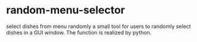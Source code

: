 # random-menu-selector
select dishes from menu randomly
a small tool for users to randomly select dishes in a GUI window.
The function is realized by python.
